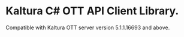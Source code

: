 # Kaltura C# OTT API Client Library.
Compatible with Kaltura OTT server version 5.1.1.16693 and above.
